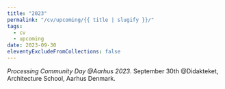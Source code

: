 ```yaml
---
title: "2023"
permalink: "/cv/upcoming/{{ title | slugify }}/"
tags:
  - cv
  - upcoming
date: 2023-09-30
eleventyExcludeFromCollections: false
---
```


<em>Processing Community Day @Aarhus 2023</em>. September 30th @Didakteket, Architecture School, Aarhus Denmark.
